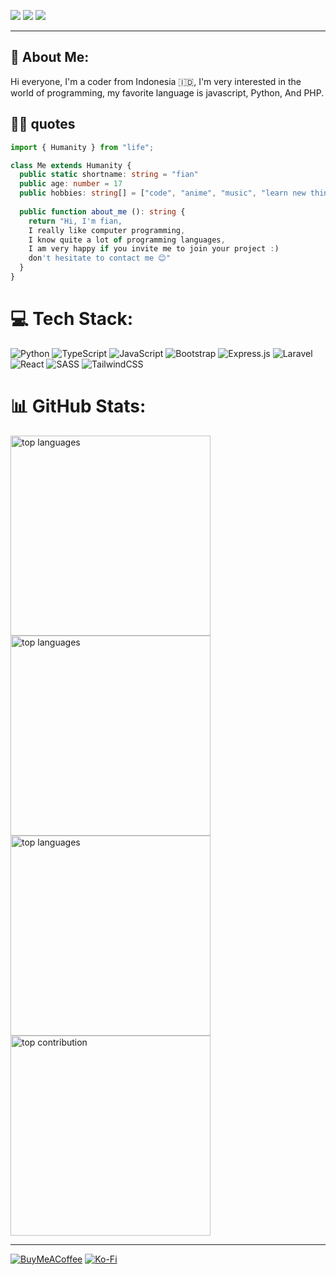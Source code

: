 [![](https://img.shields.io/badge/profile-fiandev-blue)](https://github.com/fiandev)
[![](https://komarev.com/ghpvc/?username=fiandev&label=Profile%20views&color=0a93d1&style=flat)](https://github.com/fiandev)
[![](https://img.shields.io/badge/date-24/05/2023_22:11:03-blue)](https://github.com/fiandev)

---
## 💫 About Me:
Hi everyone, I'm a coder from Indonesia 🇮🇩, I'm very interested in the world of programming, my favorite language is javascript, Python, And PHP.

## 👨‍💻 quotes
```typescript
import { Humanity } from "life";

class Me extends Humanity {
  public static shortname: string = "fian"
  public age: number = 17
  public hobbies: string[] = ["code", "anime", "music", "learn new things"]
  
  public function about_me (): string {
    return "Hi, I'm fian, 
    I really like computer programming, 
    I know quite a lot of programming languages, 
    I am very happy if you invite me to join your project :)
    don't hesitate to contact me 😊"
  }
}
```

# 💻 Tech Stack:
![Python](https://img.shields.io/badge/python-3670A0?style=flat-square&logo=python&logoColor=ffdd54) 
![TypeScript](https://img.shields.io/badge/typescript-%23007ACC.svg?style=flat-square&logo=typescript&logoColor=white) 
![JavaScript](https://img.shields.io/badge/javascript-%23323330.svg?style=flat-square&logo=javascript&logoColor=%23F7DF1E) 
![Bootstrap](https://img.shields.io/badge/bootstrap-%23563D7C.svg?style=flat-square&logo=bootstrap&logoColor=white) 
![Express.js](https://img.shields.io/badge/express.js-%23404d59.svg?style=flat-square&logo=express&logoColor=%2361DAFB) 
![Laravel](https://img.shields.io/badge/laravel-%23FF2D20.svg?style=flat-square&logo=laravel&logoColor=white) 
![React](https://img.shields.io/badge/react-%2320232a.svg?style=flat-square&logo=react&logoColor=%2361DAFB) 
![SASS](https://img.shields.io/badge/SASS-hotpink.svg?style=flat-square&logo=SASS&logoColor=white) 
![TailwindCSS](https://img.shields.io/badge/tailwindcss-%2338B2AC.svg?style=flat-square&logo=tailwind-css&logoColor=white)

# 📊 GitHub Stats:
<img style="width: 20rem; height: auto;" src="https://github-readme-stats.vercel.app/api/top-langs/?username=fiandev&theme=react&hide_border=true&include_all_commits=false&count_private=false&layout=compact" alt="top languages" />
<img style="width: 20rem; height: auto;" src="https://github-readme-stats.vercel.app/api?username=fiandev&theme=react&hide_border=true&include_all_commits=false&count_private=false" alt="top languages" />
<img style="width: 20rem; height: auto;" src="https://github-readme-streak-stats.herokuapp.com/?user=fiandev&theme=react&hide_border=true" alt="top languages" />
<img style="width: 20rem; height: auto; display: block;" src="https://github-contributor-stats.vercel.app/api?username=fiandev&limit=5&theme=dark&combine_all_yearly_contributions=true" alt="top contribution" />

---
[![BuyMeACoffee](https://img.shields.io/badge/Buy%20Me%20a%20Coffee-ffdd00?style=for-the-badge&logo=buy-me-a-coffee&logoColor=black)](https://buymeacoffee.com/fiandev) 
[![Ko-Fi](https://img.shields.io/badge/Ko--fi-F16061?style=for-the-badge&logo=ko-fi&logoColor=white)](https://ko-fi.com/fiandev) 
